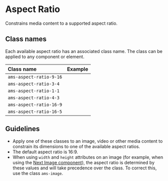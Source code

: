 <!-- @license CC0-1.0 -->

# Aspect Ratio

Constrains media content to a supported aspect ratio.

## Class names

Each available aspect ratio has an associated class name.
The class can be applied to any component or element.

| Class name              | Example                                                                 |
| :---------------------- | :---------------------------------------------------------------------- |
| `ams-aspect-ratio-9-16` | <div className="ams-docs-token-example--space ams-aspect-ratio-9-16" /> |
| `ams-aspect-ratio-3-4`  | <div className="ams-docs-token-example--space ams-aspect-ratio-3-4" />  |
| `ams-aspect-ratio-1-1`  | <div className="ams-docs-token-example--space ams-aspect-ratio-1-1" />  |
| `ams-aspect-ratio-4-3`  | <div className="ams-docs-token-example--space ams-aspect-ratio-4-3" />  |
| `ams-aspect-ratio-16-9` | <div className="ams-docs-token-example--space ams-aspect-ratio-16-9" /> |
| `ams-aspect-ratio-16-5` | <div className="ams-docs-token-example--space ams-aspect-ratio-16-5" /> |

## Guidelines

- Apply one of these classes to an image, video or other media content to constrain its dimensions to one of the available aspect ratios.
- The default aspect ratio is 16:9.
- When using `width` and `height` attributes on an image (for example, when using the [Next Image component](https://nextjs.org/docs/app/api-reference/components/image)), the aspect ratio is determined by these values and will take precedence over the class. To correct this, use the class `ams-image`.
